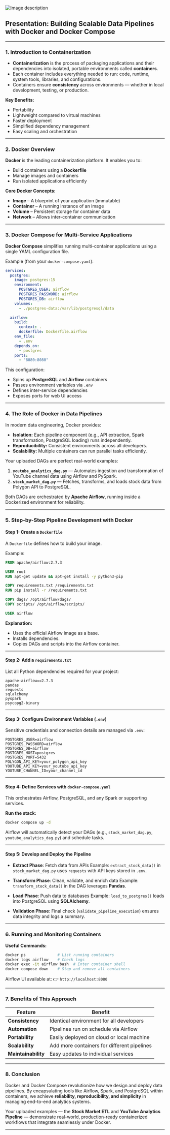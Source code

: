 
![Image description](https://dev-to-uploads.s3.amazonaws.com/uploads/articles/nw4d11d6e1praviqra87.png)
## Presentation: Building Scalable Data Pipelines with Docker and Docker Compose

---

### **1. Introduction to Containerization**

* **Containerization** is the process of packaging applications and their dependencies into isolated, portable environments called **containers**.
* Each container includes everything needed to run: code, runtime, system tools, libraries, and configurations.
* Containers ensure **consistency** across environments — whether in local development, testing, or production.

**Key Benefits:**

* Portability
* Lightweight compared to virtual machines
* Faster deployment
* Simplified dependency management
* Easy scaling and orchestration

---

### **2. Docker Overview**

**Docker** is the leading containerization platform. It enables you to:

* Build containers using a **Dockerfile**
* Manage images and containers
* Run isolated applications efficiently

**Core Docker Concepts:**

* **Image** – A blueprint of your application (immutable)
* **Container** – A running instance of an image
* **Volume** – Persistent storage for container data
* **Network** – Allows inter-container communication

---

### **3. Docker Compose for Multi-Service Applications**

**Docker Compose** simplifies running multi-container applications using a single YAML configuration file.

Example (from your `docker-compose.yaml`):

```yaml
services:
  postgres:
    image: postgres:15
    environment:
      POSTGRES_USER: airflow
      POSTGRES_PASSWORD: airflow
      POSTGRES_DB: airflow
    volumes:
      - ./postgres-data:/var/lib/postgresql/data

  airflow:
    build:
      context: .
      dockerfile: Dockerfile.airflow
    env_file:
      - .env
    depends_on:
      - postgres
    ports:
      - "8080:8080"
```

This configuration:

* Spins up **PostgreSQL** and **Airflow** containers
* Passes environment variables via `.env`
* Defines inter-service dependencies
* Exposes ports for web UI access

---

### **4. The Role of Docker in Data Pipelines**

In modern data engineering, Docker provides:

* **Isolation:** Each pipeline component (e.g., API extraction, Spark transformation, PostgreSQL loading) runs independently.
* **Reproducibility:** Consistent environments across all developers.
* **Scalability:** Multiple containers can run parallel tasks efficiently.

Your uploaded DAGs are perfect real-world examples:

1. **`youtube_analytics_dag.py`** — Automates ingestion and transformation of YouTube channel data using Airflow and PySpark.
2. **`stock_market_dag.py`** — Fetches, transforms, and loads stock data from Polygon API to PostgreSQL.

Both DAGs are orchestrated by **Apache Airflow**, running inside a Dockerized environment for reliability.

---

### **5. Step-by-Step Pipeline Development with Docker**

#### **Step 1: Create a `Dockerfile`**

A `Dockerfile` defines how to build your image.

Example:

```dockerfile
FROM apache/airflow:2.7.3

USER root
RUN apt-get update && apt-get install -y python3-pip

COPY requirements.txt /requirements.txt
RUN pip install -r /requirements.txt

COPY dags/ /opt/airflow/dags/
COPY scripts/ /opt/airflow/scripts/

USER airflow
```

**Explanation:**

* Uses the official Airflow image as a base.
* Installs dependencies.
* Copies DAGs and scripts into the Airflow container.

---

#### **Step 2: Add a `requirements.txt`**

List all Python dependencies required for your project:

```
apache-airflow==2.7.3
pandas
requests
sqlalchemy
pyspark
psycopg2-binary
```

---

#### **Step 3: Configure Environment Variables (`.env`)**

Sensitive credentials and connection details are managed via `.env`:

```
POSTGRES_USER=airflow
POSTGRES_PASSWORD=airflow
POSTGRES_DB=airflow
POSTGRES_HOST=postgres
POSTGRES_PORT=5432
POLYGON_API_KEY=your_polygon_api_key
YOUTUBE_API_KEY=your_youtube_api_key
YOUTUBE_CHANNEL_ID=your_channel_id
```

---

#### **Step 4: Define Services with `docker-compose.yaml`**

This orchestrates Airflow, PostgreSQL, and any Spark or supporting services.

**Run the stack:**

```bash
docker compose up -d
```

Airflow will automatically detect your DAGs (e.g., `stock_market_dag.py`, `youtube_analytics_dag.py`) and schedule tasks.

---

#### **Step 5: Develop and Deploy the Pipeline**

* **Extract Phase**: Fetch data from APIs
  Example: `extract_stock_data()` in `stock_market_dag.py` uses `requests` with API keys stored in `.env`.

* **Transform Phase**: Clean, validate, and enrich data
  Example: `transform_stock_data()` in the DAG leverages **Pandas**.

* **Load Phase**: Push data to databases
  Example: `load_to_postgres()` loads into PostgreSQL using **SQLAlchemy**.

* **Validation Phase**:
  Final check (`validate_pipeline_execution`) ensures data integrity and logs a summary.

---

### **6. Running and Monitoring Containers**

**Useful Commands:**

```bash
docker ps              # List running containers
docker logs airflow    # Check logs
docker exec -it airflow bash  # Enter container shell
docker compose down    # Stop and remove all containers
```

Airflow UI available at:
👉 `http://localhost:8080`

---

### **7. Benefits of This Approach**

| Feature             | Benefit                                     |
| ------------------- | ------------------------------------------- |
| **Consistency**     | Identical environment for all developers    |
| **Automation**      | Pipelines run on schedule via Airflow       |
| **Portability**     | Easily deployed on cloud or local machine   |
| **Scalability**     | Add more containers for different pipelines |
| **Maintainability** | Easy updates to individual services         |

---

### **8. Conclusion**

Docker and Docker Compose revolutionize how we design and deploy data pipelines.
By encapsulating tools like Airflow, Spark, and PostgreSQL within containers, we achieve **reliability, reproducibility, and simplicity** in managing end-to-end analytics systems.

Your uploaded examples — the **Stock Market ETL** and **YouTube Analytics Pipeline** — demonstrate real-world, production-ready containerized workflows that integrate seamlessly under Docker.

---



